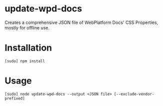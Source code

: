 update-wpd-docs
===============

Creates a comprehensive JSON file of WebPlatform Docs' CSS Properties, mostly for offline use.

# Installation
```
[sudo] npm install
```

# Usage
```
[sudo] node update-wpd-docs --output <JSON file> [--exclude-vendor-prefixed]
```
